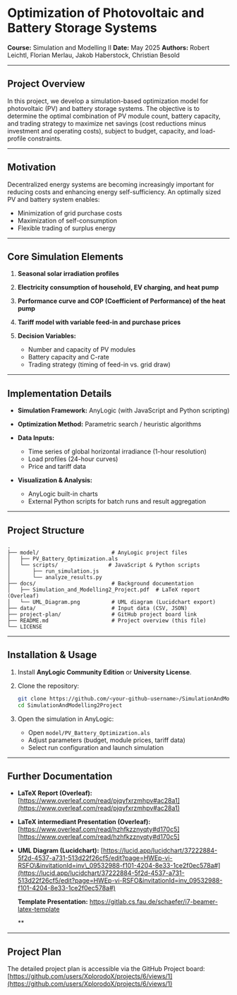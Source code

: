 # Optimization of Photovoltaic and Battery Storage Systems

**Course:** Simulation and Modelling II
**Date:** May 2025
**Authors:** Robert Leichtl, Florian Merlau, Jakob Haberstock, Christian Besold

---

## Project Overview

In this project, we develop a simulation-based optimization model for photovoltaic (PV) and battery storage systems. The objective is to determine the optimal combination of PV module count, battery capacity, and trading strategy to maximize net savings (cost reductions minus investment and operating costs), subject to budget, capacity, and load-profile constraints.

---

## Motivation

Decentralized energy systems are becoming increasingly important for reducing costs and enhancing energy self-sufficiency. An optimally sized PV and battery system enables:

* Minimization of grid purchase costs
* Maximization of self-consumption
* Flexible trading of surplus energy

---

## Core Simulation Elements

1. **Seasonal solar irradiation profiles**
2. **Electricity consumption of household, EV charging, and heat pump**
3. **Performance curve and COP (Coefficient of Performance) of the heat pump**
4. **Tariff model with variable feed-in and purchase prices**
5. **Decision Variables:**

   * Number and capacity of PV modules
   * Battery capacity and C-rate
   * Trading strategy (timing of feed-in vs. grid draw)

---

## Implementation Details

* **Simulation Framework:** AnyLogic (with JavaScript and Python scripting)
* **Optimization Method:** Parametric search / heuristic algorithms
* **Data Inputs:**

  * Time series of global horizontal irradiance (1-hour resolution)
  * Load profiles (24-hour curves)
  * Price and tariff data
* **Visualization & Analysis:**

  * AnyLogic built-in charts
  * External Python scripts for batch runs and result aggregation

---

## Project Structure

```
.
├── model/                       # AnyLogic project files
│   ├── PV_Battery_Optimization.als
│   └── scripts/                # JavaScript & Python scripts
│       ├── run_simulation.js
│       └── analyze_results.py
├── docs/                        # Background documentation
│   ├── Simulation_and_Modelling2_Project.pdf  # LaTeX report (Overleaf)
│   └── UML_Diagram.png          # UML diagram (Lucidchart export)
├── data/                        # Input data (CSV, JSON)
├── project-plan/                # GitHub project board link
├── README.md                    # Project overview (this file)
└── LICENSE
```

---

## Installation & Usage

1. Install **AnyLogic Community Edition** or **University License**.

2. Clone the repository:

   ```bash
   git clone https://github.com/<your-github-username>/SimulationAndModelling2Project.git
   cd SimulationAndModelling2Project
   ```
3. Open the simulation in AnyLogic:

   * Open `model/PV_Battery_Optimization.als`
   * Adjust parameters (budget, module prices, tariff data)
   * Select run configuration and launch simulation

---

## Further Documentation

* **LaTeX Report (Overleaf):**
  [https://www.overleaf.com/read/pjqyfxrzmhpv#ac28a1](https://www.overleaf.com/read/pjqyfxrzmhpv#ac28a1)
* **LaTeX intermediant Presentation (Overleaf):**
  [https://www.overleaf.com/read/hzhfkzznyqty#d170c5][https://www.overleaf.com/read/hzhfkzznyqty#d170c5]

* **UML Diagram (Lucidchart):**
  [https://lucid.app/lucidchart/37222884-5f2d-4537-a731-513d22f26cf5/edit?page=HWEp-vi-RSFO\&invitationId=inv\_09532988-f101-4204-8e33-1ce2f0ec578a#](https://lucid.app/lucidchart/37222884-5f2d-4537-a731-513d22f26cf5/edit?page=HWEp-vi-RSFO&invitationId=inv_09532988-f101-4204-8e33-1ce2f0ec578a#)

  **Template Presentation:**
  https://gitlab.cs.fau.de/schaefer/i7-beamer-latex-template

  ** 

---

## Project Plan

The detailed project plan is accessible via the GitHub Project board:
[https://github.com/users/XplorodoX/projects/6/views/1](https://github.com/users/XplorodoX/projects/6/views/1)

